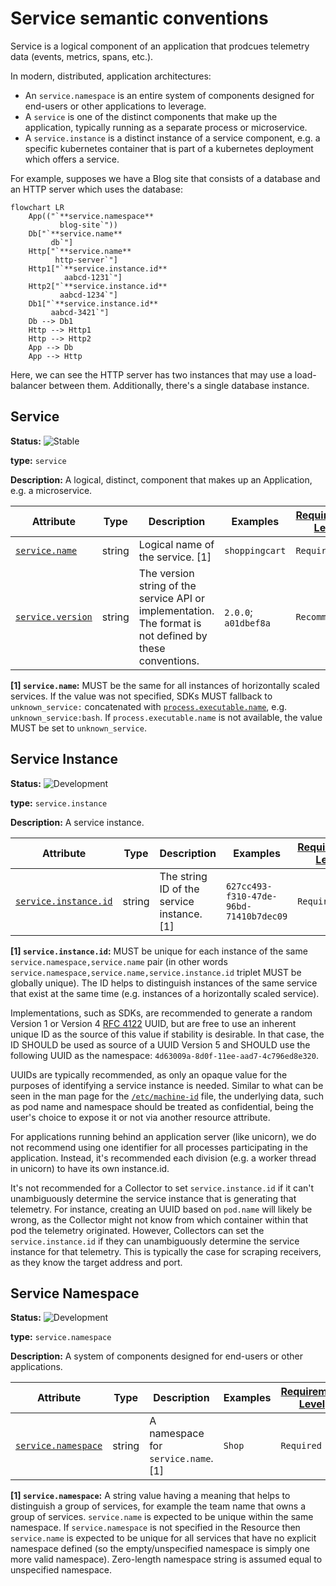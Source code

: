 <!--- Hugo front matter used to generate the website version of this page:
linkTitle: Service
--->

# Service semantic conventions

Service is a logical component of an application that prodcues telemetry
data (events, metrics, spans, etc.).

In modern, distributed, application architectures:

- An `service.namespace` is an entire system of components designed for end-users
  or other applications to leverage.
- A `service` is one of the distinct components that make up the application,
  typically running as a separate process or microservice.
- A `service.instance` is a distinct instance of a service component, e.g. a
  specific kubernetes container that is part of a kubernetes deployment which
  offers a service.

For example, supposes we have a Blog site that consists of a database
and an HTTP server which uses the database:

```mermaid
flowchart LR
    App(("`**service.namespace**
           blog-site`"))
    Db["`**service.name**
         db`"]
    Http["`**service.name**
          http-server`"]
    Http1["`**service.instance.id**
            aabcd-1231`"]
    Http2["`**service.instance.id**
           aabcd-1234`"]
    Db1["`**service.instance.id**
         aabcd-3421`"]
    Db --> Db1
    Http --> Http1
    Http --> Http2
    App --> Db
    App --> Http
```

Here, we can see the HTTP server has two instances that may use a load-balancer
between them. Additionally, there's a single database instance.

## Service

<!-- semconv entity.service -->
<!-- NOTE: THIS TEXT IS AUTOGENERATED. DO NOT EDIT BY HAND. -->
<!-- see templates/registry/markdown/snippet.md.j2 -->
<!-- prettier-ignore-start -->
<!-- markdownlint-capture -->
<!-- markdownlint-disable -->


**Status:** ![Stable](https://img.shields.io/badge/-stable-lightgreen)

**type:** `service`

**Description:** A logical, distinct, component that makes up an Application, e.g. a microservice.

| Attribute  | Type | Description  | Examples  | [Requirement Level](https://opentelemetry.io/docs/specs/semconv/general/attribute-requirement-level/) | Stability |
|---|---|---|---|---|---|
| [`service.name`](/docs/registry/attributes/service.md) | string | Logical name of the service. [1] | `shoppingcart` | `Required` | ![Stable](https://img.shields.io/badge/-stable-lightgreen) |
| [`service.version`](/docs/registry/attributes/service.md) | string | The version string of the service API or implementation. The format is not defined by these conventions. | `2.0.0`; `a01dbef8a` | `Recommended` | ![Stable](https://img.shields.io/badge/-stable-lightgreen) |

**[1] `service.name`:** MUST be the same for all instances of horizontally scaled services. If the value was not specified, SDKs MUST fallback to `unknown_service:` concatenated with [`process.executable.name`](process.md), e.g. `unknown_service:bash`. If `process.executable.name` is not available, the value MUST be set to `unknown_service`.

<!-- markdownlint-restore -->
<!-- prettier-ignore-end -->
<!-- END AUTOGENERATED TEXT -->
<!-- endsemconv -->

## Service Instance

<!-- semconv entity.service.instance -->
<!-- NOTE: THIS TEXT IS AUTOGENERATED. DO NOT EDIT BY HAND. -->
<!-- see templates/registry/markdown/snippet.md.j2 -->
<!-- prettier-ignore-start -->
<!-- markdownlint-capture -->
<!-- markdownlint-disable -->


**Status:** ![Development](https://img.shields.io/badge/-development-blue)

**type:** `service.instance`

**Description:** A service instance.

| Attribute  | Type | Description  | Examples  | [Requirement Level](https://opentelemetry.io/docs/specs/semconv/general/attribute-requirement-level/) | Stability |
|---|---|---|---|---|---|
| [`service.instance.id`](/docs/registry/attributes/service.md) | string | The string ID of the service instance. [1] | `627cc493-f310-47de-96bd-71410b7dec09` | `Required` | ![Development](https://img.shields.io/badge/-development-blue) |

**[1] `service.instance.id`:** MUST be unique for each instance of the same `service.namespace,service.name` pair (in other words
`service.namespace,service.name,service.instance.id` triplet MUST be globally unique). The ID helps to
distinguish instances of the same service that exist at the same time (e.g. instances of a horizontally scaled
service).

Implementations, such as SDKs, are recommended to generate a random Version 1 or Version 4 [RFC
4122](https://www.ietf.org/rfc/rfc4122.txt) UUID, but are free to use an inherent unique ID as the source of
this value if stability is desirable. In that case, the ID SHOULD be used as source of a UUID Version 5 and
SHOULD use the following UUID as the namespace: `4d63009a-8d0f-11ee-aad7-4c796ed8e320`.

UUIDs are typically recommended, as only an opaque value for the purposes of identifying a service instance is
needed. Similar to what can be seen in the man page for the
[`/etc/machine-id`](https://www.freedesktop.org/software/systemd/man/latest/machine-id.html) file, the underlying
data, such as pod name and namespace should be treated as confidential, being the user's choice to expose it
or not via another resource attribute.

For applications running behind an application server (like unicorn), we do not recommend using one identifier
for all processes participating in the application. Instead, it's recommended each division (e.g. a worker
thread in unicorn) to have its own instance.id.

It's not recommended for a Collector to set `service.instance.id` if it can't unambiguously determine the
service instance that is generating that telemetry. For instance, creating an UUID based on `pod.name` will
likely be wrong, as the Collector might not know from which container within that pod the telemetry originated.
However, Collectors can set the `service.instance.id` if they can unambiguously determine the service instance
for that telemetry. This is typically the case for scraping receivers, as they know the target address and
port.

<!-- markdownlint-restore -->
<!-- prettier-ignore-end -->
<!-- END AUTOGENERATED TEXT -->
<!-- endsemconv -->

## Service Namespace

<!-- semconv entity.service.namespace -->
<!-- NOTE: THIS TEXT IS AUTOGENERATED. DO NOT EDIT BY HAND. -->
<!-- see templates/registry/markdown/snippet.md.j2 -->
<!-- prettier-ignore-start -->
<!-- markdownlint-capture -->
<!-- markdownlint-disable -->


**Status:** ![Development](https://img.shields.io/badge/-development-blue)

**type:** `service.namespace`

**Description:** A system of components designed for end-users or other applications.

| Attribute  | Type | Description  | Examples  | [Requirement Level](https://opentelemetry.io/docs/specs/semconv/general/attribute-requirement-level/) | Stability |
|---|---|---|---|---|---|
| [`service.namespace`](/docs/registry/attributes/service.md) | string | A namespace for `service.name`. [1] | `Shop` | `Required` | ![Development](https://img.shields.io/badge/-development-blue) |

**[1] `service.namespace`:** A string value having a meaning that helps to distinguish a group of services, for example the team name that owns a group of services. `service.name` is expected to be unique within the same namespace. If `service.namespace` is not specified in the Resource then `service.name` is expected to be unique for all services that have no explicit namespace defined (so the empty/unspecified namespace is simply one more valid namespace). Zero-length namespace string is assumed equal to unspecified namespace.

<!-- markdownlint-restore -->
<!-- prettier-ignore-end -->
<!-- END AUTOGENERATED TEXT -->
<!-- endsemconv -->

